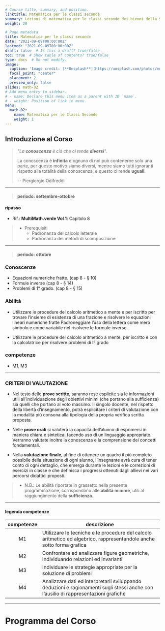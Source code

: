```yaml
---
# Course title, summary, and position.
linktitle: Matematica per le classi seconde
summary: Lezioni di matematica per le classi seconde dei bienni della Scuola Secondaria di Secondo Grado.
weight: 20

# Page metadata.
title: Matematica per le classi seconde
date: "2021-09-09T00:00:00Z"
lastmod: "2021-09-09T00:00:00Z"
draft: false  # Is this a draft? true/false
toc: true  # Show table of contents? true/false
type: docs  # Do not modify.
image:
  caption: 'Image credit: [**Unsplash**](https://unsplash.com/photos/mmnKI8kMxpc)'
  focal_point: "center"
  placement: 2
  preview_only: false
slides: math-02
# Add menu entry to sidebar.
# - name: Declare this menu item as a parent with ID `name`.
# - weight: Position of link in menu.
menu:
  math-02:
    name: Matematica per le Classi Seconde
    weight: 1
---
```


## Introduzione al Corso

>*"La **conoscenza** è ciò che ci rende **diversi**"*.
>
>La conoscenza è **infinita** e ognuno di noi può contenerne solo una parte, per questo motivo siamo diversi, mentre siamo tutti ignoranti rispetto alla totalità della conoscenza, e questo ci rende **uguali**.
>
>-- Piergiorgio Odifreddi

<!-- ![overview_img](startline.png) -->

---

>#### periodo: settembre-ottobre

#### ripasso

- Rif.: **MultiMath.verde Vol 1**: Capitolo 8

>- Prerequisiti
>   - Padronanza del calcolo letterale
>   - Padronanza dei metodi di scomposizione

---

>#### periodo: ottobre

### Conoscenze

- Equazioni numeriche fratte. (cap 8 - § 10)
- Formule inverse (cap 8 - § 14)
- Problemi di 1° grado. (cap 8 - § 15)

### Abilità

- Utilizzare le procedure del calcolo aritmetico a mente e per iscritto per trovare l’insieme di esistenza di una frazione e risolvere le equazioni lineari numeriche fratte Padroneggiare l’uso della lettera come mero simbolo e come variabile nel risolvere le formule inverse.

- Utilizzare le procedure del calcolo aritmetico a mente, per iscritto e con la calcolatrice per risolvere problemi di I° grado

### competenze

- M1, M3

---

### CRITERI DI VALUTAZIONE

- Nel testo delle **prove scritte**, saranno rese esplicite sia le informazioni utili all’individuazione degli obiettivi minimi (che portano alla sufficienza) sia quelli che portano al voto massimo. Il singolo docente, nel rispetto della libertà d’insegnamento, potrà esplicitare i criteri di valutazione con la modalità più consona alla tipologia della propria verifica scritta proposta.

- Nelle **prove orali** si valuterà la capacità dell’alunno di esprimersi in maniera chiara e sintetica, facendo uso di un linguaggio appropriato. Verranno valutate inoltre la conoscenza e la comprensione dei concetti fondamentali.

- Nella **valutazione finale**, al fine di ottenere un quadro il più completo possibile della situazione di ogni alunno, l’insegnante avrà cura di tener conto di ogni dettaglio, che emerga durante le lezioni e le correzioni di esercizi in classe e che definisca i progressi ottenuti dagli allievi nei vari percorsi didattici proposti.

>- N.B.: Le abilità riportate in grassetto nella presente programmazione, corrispondono alle **abilità minime**, utili al raggiungimento della **sufficienza**.

---

#### legenda competenze

|competenze|descrizione|
|:---:|---|
|M1| Utilizzare le tecniche e le procedure del calcolo aritmetico ed algebrico, rappresentandole anche sotto forma grafica|
|M2| Confrontare ed analizzare figure geometriche, individuando relazioni ed invarianti|
|M3| Individuare le strategie appropriate per la soluzione di problemi|
|M4| Analizzare dati ed interpretarli sviluppando deduzioni e ragionamenti sugli stessi anche con l’ausilio di rappresentazioni grafiche|

---

# Programma del Corso
